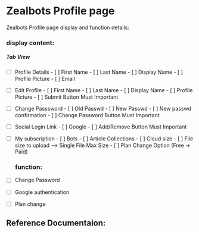 # Zealbots Profile page

Zealbots Profile page display and function details:

### display content:
##### Tab View
- [ ] Profile Details
       - [ ] First Name
       - [ ] Last Name
       - [ ] Display Name
       - [ ] Profile Picture
       - [ ] Email

- [ ] Edit Profile
       - [ ] First Name
       - [ ] Last Name
       - [ ] Display Name
       - [ ] Profile Picture
       - [ ] Submit Button Must Important 

- [ ] Change Passsword
       - [ ] Old Passwd
       - [ ] New Passwd
       - [ ] New passwd confirmation
       - [ ] Change Password Button Must Important

- [ ] Social Login Link
       - [ ] Google
       - [ ] Add/Remove  Button Must Important

- [ ] My subscription
        - [ ] Bots
        - [ ] Article Collections
        - [ ] Cloud size
        - [ ] File size to upload --> Single File Max Size
        - [ ] Plan Change Option (Free -> Paid)

    
  ### function:
 - [ ] Change Password
 - [ ] Google authentication
 - [ ] Plan change
  
  
  ## Reference Documentaion:

